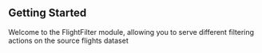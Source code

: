 ## Getting Started

Welcome to the FlightFilter module, allowing you to serve different filtering actions on the source flights dataset
